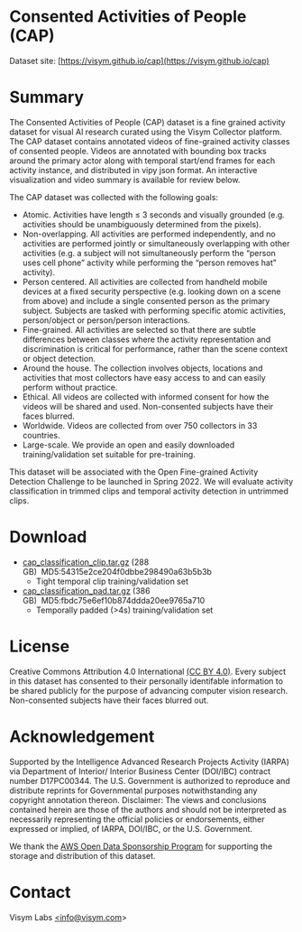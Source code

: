 # Consented Activities of People (CAP)
Dataset site: [https://visym.github.io/cap](https://visym.github.io/cap)

# Summary

The Consented Activities of People (CAP) dataset is a fine grained activity dataset for visual AI research curated using the Visym Collector platform. The CAP dataset contains annotated videos of fine-grained activity classes of consented people. Videos are annotated with bounding box tracks around the primary actor along with temporal start/end frames for each activity instance, and distributed in vipy json format. An interactive visualization and video summary is available for review below.

The CAP dataset was collected with the following goals:

* Atomic. Activities have length ≤ 3 seconds and visually grounded (e.g. activities should be unambiguously determined from the pixels).
* Non-overlapping. All activities are performed independently, and no activities are performed jointly or simultaneously overlapping with other activities (e.g. a subject will not simultaneously perform the “person uses cell phone” activity while performing the “person removes hat” activity).
* Person centered. All activities are collected from handheld mobile devices at a fixed security perspective (e.g. looking down on a scene from above) and include a single consented person as the primary subject. Subjects are tasked with performing specific atomic activities, person/object or person/person interactions.
* Fine-grained. All activities are selected so that there are subtle differences between classes where the activity representation and discrimination is critical for performance, rather than the scene context or object detection.
* Around the house. The collection involves objects, locations and activities that most collectors have easy access to and can easily perform without practice.
* Ethical. All videos are collected with informed consent for how the videos will be shared and used. Non-consented subjects have their faces blurred.
* Worldwide. Videos are collected from over 750 collectors in 33 countries.
* Large-scale. We provide an open and easily downloaded training/validation set suitable for pre-training.

This dataset will be associated with the Open Fine-grained Activity Detection Challenge to be launched in Spring 2022. We will evaluate activity classification in trimmed clips and temporal activity detection in untrimmed clips.


# Download

* [cap_classification_clip.tar.gz](https://consented-activities-of-people.s3.us-west-2.amazonaws.com/train/cap_classification_clip.tar.gz) (288 GB)&nbsp;&nbsp;MD5:54315e2ce204f0dbbe298490a63b5b3b&nbsp;
    * Tight temporal clip training/validation set 
* [cap_classification_pad.tar.gz](https://consented-activities-of-people.s3.us-west-2.amazonaws.com/train/cap_classification_pad.tar.gz) (386 GB)&nbsp;&nbsp;MD5:fbdc75e6ef10b874ddda20ee9765a710&nbsp;&nbsp;
    * Temporally padded (&gt;4s) training/validation set


# License

Creative Commons Attribution 4.0 International [(CC BY 4.0)](https://creativecommons.org/licenses/by/4.0/).  Every subject in this dataset has consented to their personally identifable information to be shared publicly for the purpose of advancing computer vision research.  Non-consented subjects have their faces blurred out.  

# Acknowledgement

Supported by the Intelligence Advanced Research Projects Activity (IARPA) via Department of Interior/ Interior Business Center (DOI/IBC) contract number D17PC00344. The U.S. Government is authorized to reproduce and distribute reprints for Governmental purposes notwithstanding any copyright annotation thereon. Disclaimer: The views and conclusions contained herein are those of the authors and should not be interpreted as necessarily representing the official policies or endorsements, either expressed or implied, of IARPA, DOI/IBC, or the U.S. Government.

We thank the [AWS Open Data Sponsorship Program](https://registry.opendata.aws/visym-cap) for supporting the storage and distribution of this dataset.


# Contact

Visym Labs <a href="mailto:info@visym.com">&lt;info@visym.com&gt;</a>


